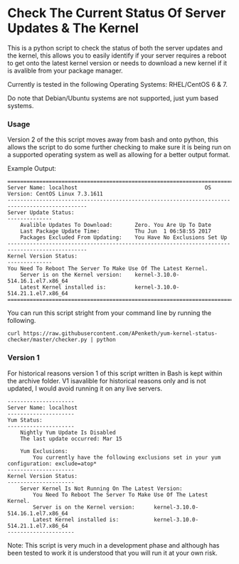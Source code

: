# Check The Current Status Of Server Updates & The Kernel

This is a python script to check the status of both the server updates and the kernel, this allows you to easily identify if your server requires a reboot to get onto the latest kernel version or needs to download a new kernel if it is avalible from your package manager.

Currently is tested in the following Operating Systems: RHEL/CentOS 6 & 7.

Do note that Debian/Ubuntu systems are not supported, just yum based systems.

### Usage

Version 2 of the this script moves away from bash and onto python, this allows the script to do some further checking to make sure it is being run on a supported operating system as well as allowing for a better output format.

Example Output:

```
===============================================================================================
Server Name: localhost                                        OS Version: CentOS Linux 7.3.1611
-----------------------------------------------------------------------------------------------
Server Update Status:
--------------
    Avalible Updates To Download:       Zero. You Are Up To Date
    Last Package Update Time:           Thu Jun  1 06:58:55 2017
    Packages Excluded From Updating:    You Have No Exclusions Set Up
-----------------------------------------------------------------------------------------------
Kernel Version Status:
--------------
You Need To Reboot The Server To Make Use Of The Latest Kernel.
    Server is on the Kernel version:    kernel-3.10.0-514.16.1.el7.x86_64
    Latest Kernel installed is:         kernel-3.10.0-514.21.1.el7.x86_64
===============================================================================================
```

You can run this script stright from your command line by running the following.
```
curl https://raw.githubusercontent.com/APenketh/yum-kernel-status-checker/master/checker.py | python
```

### Version 1

For historical reasons version 1 of this script written in Bash is kept within the archive folder. V1 isavalible for historical reasons only and is not updated, I would avoid running it on any live servers.

```
---------------------
Server Name: localhost
---------------------
Yum Status:
---------------------
    Nightly Yum Update Is Disabled
    The last update occurred: Mar 15

    Yum Exclusions:
        You currently have the following exclusions set in your yum configuration: exclude=atop*
---------------------
Kernel Version Status:
---------------------
    Server Kernel Is Not Running On The Latest Version:
        You Need To Reboot The Server To Make Use Of The Latest Kernel.
        Server is on the Kernel version:      kernel-3.10.0-514.16.1.el7.x86_64
        Latest Kernel installed is:           kernel-3.10.0-514.21.1.el7.x86_64
---------------------
```

Note: This script is very much in a development phase and although has been tested to work it is understood that you will run it at your own risk.
